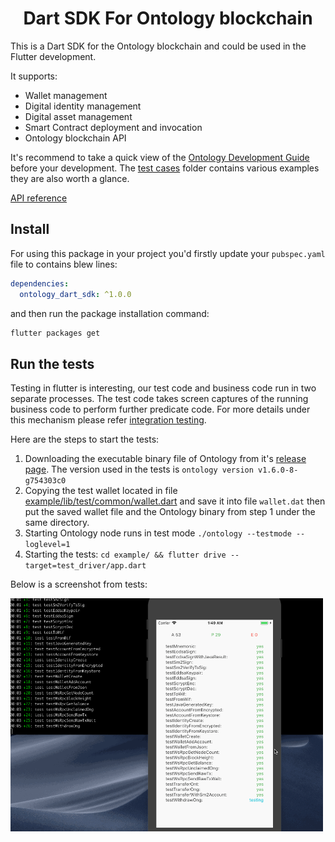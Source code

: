 <h1 align="center">Dart SDK For Ontology blockchain</h1>

This is a Dart SDK for the Ontology blockchain and could be used in the Flutter development.

It supports:

* Wallet management
* Digital identity management
* Digital asset management
* Smart Contract deployment and invocation
* Ontology blockchain API

It's recommend to take a quick view of the [Ontology Development Guide](https://dev-docs.ont.io/#/docs-en/SDKs/00-overview) before your development. The [test cases](example/lib/test/cases) folder contains various examples they are also worth a glance.

[API reference](https://pub.dartlang.org/documentation/ontology_dart_sdk/latest/)

## Install

For using this package in your project you'd firstly update your `pubspec.yaml` file to contains blew lines:

```yaml
dependencies:
  ontology_dart_sdk: ^1.0.0
```

and then run the package installation command:

```bash
flutter packages get
```

## Run the tests

Testing in flutter is interesting, our test code and business code run in two separate processes. The test code takes  screen captures of the running business code to perform further predicate code. For more details under this mechanism please refer [integration testing](https://flutter.dev/docs/cookbook/testing/integration/introduction).

Here are the steps to start the tests:

1. Downloading the executable binary file of Ontology from it's [release page](https://github.com/ontio/ontology/releases). The version used in the tests is `ontology version v1.6.0-8-g754303c0`
2. Copying the test wallet located in file [example/lib/test/common/wallet.dart](example/lib/test/common/wallet.dart) and save it into file `wallet.dat` then put the saved wallet file and the Ontology binary from step 1 under the same directory.
3. Starting Ontology node runs in test mode `./ontology --testmode --loglevel=1`
4. Starting the tests: `cd example/ && flutter drive --target=test_driver/app.dart`

Below is a screenshot from tests:

<img src="https://raw.githubusercontent.com/hsiaosiyuan0/ontology-dart-sdk/master/doc/img/tests.gif" width="500">
